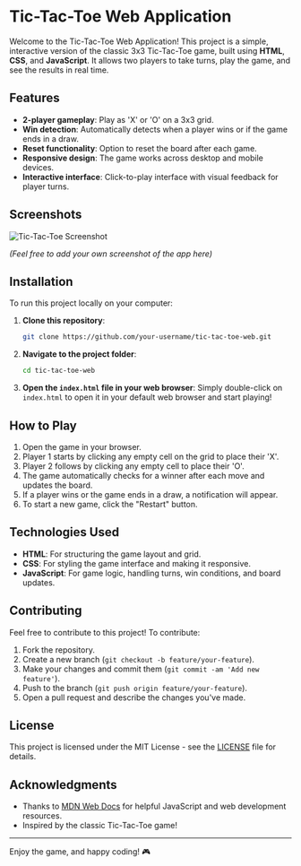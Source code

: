 # Tic-Tac-Toe Web Application

Welcome to the Tic-Tac-Toe Web Application! This project is a simple, interactive version of the classic 3x3 Tic-Tac-Toe game, built using **HTML**, **CSS**, and **JavaScript**. It allows two players to take turns, play the game, and see the results in real time.

## Features

- **2-player gameplay**: Play as 'X' or 'O' on a 3x3 grid.
- **Win detection**: Automatically detects when a player wins or if the game ends in a draw.
- **Reset functionality**: Option to reset the board after each game.
- **Responsive design**: The game works across desktop and mobile devices.
- **Interactive interface**: Click-to-play interface with visual feedback for player turns.

## Screenshots

![Tic-Tac-Toe Screenshot](assets/screenshot.png)

*(Feel free to add your own screenshot of the app here)*

## Installation

To run this project locally on your computer:

1. **Clone this repository**:
    ```bash
    git clone https://github.com/your-username/tic-tac-toe-web.git
    ```

2. **Navigate to the project folder**:
    ```bash
    cd tic-tac-toe-web
    ```

3. **Open the `index.html` file in your web browser**:
    Simply double-click on `index.html` to open it in your default web browser and start playing!

## How to Play

1. Open the game in your browser.
2. Player 1 starts by clicking any empty cell on the grid to place their 'X'.
3. Player 2 follows by clicking any empty cell to place their 'O'.
4. The game automatically checks for a winner after each move and updates the board.
5. If a player wins or the game ends in a draw, a notification will appear.
6. To start a new game, click the "Restart" button.

## Technologies Used

- **HTML**: For structuring the game layout and grid.
- **CSS**: For styling the game interface and making it responsive.
- **JavaScript**: For game logic, handling turns, win conditions, and board updates.

## Contributing

Feel free to contribute to this project! To contribute:

1. Fork the repository.
2. Create a new branch (`git checkout -b feature/your-feature`).
3. Make your changes and commit them (`git commit -am 'Add new feature'`).
4. Push to the branch (`git push origin feature/your-feature`).
5. Open a pull request and describe the changes you've made.

## License

This project is licensed under the MIT License - see the [LICENSE](LICENSE) file for details.

## Acknowledgments

- Thanks to [MDN Web Docs](https://developer.mozilla.org/) for helpful JavaScript and web development resources.
- Inspired by the classic Tic-Tac-Toe game!

---

Enjoy the game, and happy coding! 🎮
